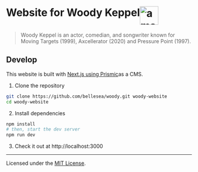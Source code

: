 <h1><div style="display: flex; flex-direction: row;">Website for Woody Keppel<img src="https://user-images.githubusercontent.com/72365100/132117401-569c3f41-0de0-4345-987c-c568a0851e60.png" width="50" height="50" alt="a man's face">
</div></h1>

> Woody Keppel is an actor, comedian, and songwriter known for Moving Targets (1999), Axcellerator (2020) and Pressure Point (1997).

## Develop

This website is built with [Next.js using Prismic](https://prismic.io/docs/technologies/home-prismic-and-nextjs)as a CMS.

1. Clone the repository
```sh
git clone https://github.com/bellesea/woody.git woody-website
cd woody-website
```
2. Install dependencies
```sh
npm install
# then, start the dev server
npm run dev
```
3. Check it out at http://localhost:3000

---

Licensed under the [MIT License](LICENSE).

